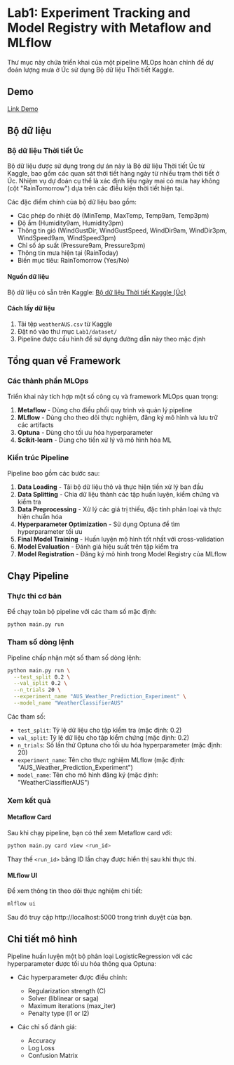 # Lab1: Experiment Tracking and Model Registry with Metaflow and MLflow

Thư mục này chứa triển khai của một pipeline MLOps hoàn chỉnh để dự đoán lượng mưa ở Úc sử dụng Bộ dữ liệu Thời tiết Kaggle.


## Demo
[Link Demo](https://drive.google.com/file/d/1B2tRoEtk104akju5LS1ywv-PArg7546M/view?usp=sharing)

## Bộ dữ liệu

### Bộ dữ liệu Thời tiết Úc

Bộ dữ liệu được sử dụng trong dự án này là Bộ dữ liệu Thời tiết Úc từ Kaggle, bao gồm các quan sát thời tiết hàng ngày từ nhiều trạm thời tiết ở Úc. Nhiệm vụ dự đoán cụ thể là xác định liệu ngày mai có mưa hay không (cột "RainTomorrow") dựa trên các điều kiện thời tiết hiện tại.

Các đặc điểm chính của bộ dữ liệu bao gồm:
- Các phép đo nhiệt độ (MinTemp, MaxTemp, Temp9am, Temp3pm)
- Độ ẩm (Humidity9am, Humidity3pm)
- Thông tin gió (WindGustDir, WindGustSpeed, WindDir9am, WindDir3pm, WindSpeed9am, WindSpeed3pm)
- Chỉ số áp suất (Pressure9am, Pressure3pm)
- Thông tin mưa hiện tại (RainToday)
- Biến mục tiêu: RainTomorrow (Yes/No)

#### Nguồn dữ liệu
Bộ dữ liệu có sẵn trên Kaggle: [Bộ dữ liệu Thời tiết Kaggle (Úc)](https://www.kaggle.com/jsphyg/weather-dataset-rattle-package)

#### Cách lấy dữ liệu

1. Tải tệp `weatherAUS.csv` từ Kaggle
2. Đặt nó vào thư mục `Lab1/dataset/`
3. Pipeline được cấu hình để sử dụng đường dẫn này theo mặc định

## Tổng quan về Framework

### Các thành phần MLOps

Triển khai này tích hợp một số công cụ và framework MLOps quan trọng:

1. **Metaflow** - Dùng cho điều phối quy trình và quản lý pipeline
2. **MLflow** - Dùng cho theo dõi thực nghiệm, đăng ký mô hình và lưu trữ các artifacts
3. **Optuna** - Dùng cho tối ưu hóa hyperparameter
4. **Scikit-learn** - Dùng cho tiền xử lý và mô hình hóa ML

### Kiến trúc Pipeline

Pipeline bao gồm các bước sau:

1. **Data Loading** - Tải bộ dữ liệu thô và thực hiện tiền xử lý ban đầu
2. **Data Splitting** - Chia dữ liệu thành các tập huấn luyện, kiểm chứng và kiểm tra
3. **Data Preprocessing** - Xử lý các giá trị thiếu, đặc tính phân loại và thực hiện chuẩn hóa
4. **Hyperparameter Optimization** - Sử dụng Optuna để tìm hyperparameter tối ưu
5. **Final Model Training** - Huấn luyện mô hình tốt nhất với cross-validation
6. **Model Evaluation** - Đánh giá hiệu suất trên tập kiểm tra
7. **Model Registration** - Đăng ký mô hình trong Model Registry của MLflow

## Chạy Pipeline

### Thực thi cơ bản

Để chạy toàn bộ pipeline với các tham số mặc định:
```bash
python main.py run
```

### Tham số dòng lệnh

Pipeline chấp nhận một số tham số dòng lệnh:

```bash
python main.py run \
  --test_split 0.2 \
  --val_split 0.2 \
  --n_trials 20 \
  --experiment_name "AUS_Weather_Prediction_Experiment" \
  --model_name "WeatherClassifierAUS"
```

Các tham số:
- `test_split`: Tỷ lệ dữ liệu cho tập kiểm tra (mặc định: 0.2)
- `val_split`: Tỷ lệ dữ liệu cho tập kiểm chứng (mặc định: 0.2)
- `n_trials`: Số lần thử Optuna cho tối ưu hóa hyperparameter (mặc định: 20)
- `experiment_name`: Tên cho thực nghiệm MLflow (mặc định: "AUS_Weather_Prediction_Experiment")
- `model_name`: Tên cho mô hình đăng ký (mặc định: "WeatherClassifierAUS")

### Xem kết quả

#### Metaflow Card

Sau khi chạy pipeline, bạn có thể xem Metaflow card với:
```bash
python main.py card view <run_id>
```

Thay thế `<run_id>` bằng ID lần chạy được hiển thị sau khi thực thi.

#### MLflow UI

Để xem thông tin theo dõi thực nghiệm chi tiết:
```bash
mlflow ui
```

Sau đó truy cập http://localhost:5000 trong trình duyệt của bạn.

## Chi tiết mô hình

Pipeline huấn luyện một bộ phân loại LogisticRegression với các hyperparameter được tối ưu hóa thông qua Optuna:

- Các hyperparameter được điều chỉnh:
  - Regularization strength (C)
  - Solver (liblinear or saga)
  - Maximum iterations (max_iter)
  - Penalty type (l1 or l2)
  
- Các chỉ số đánh giá:
  - Accuracy
  - Log Loss
  - Confusion Matrix

